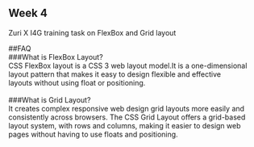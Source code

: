 ## Week 4
Zuri X I4G training task on FlexBox and Grid layout

##FAQ <br>
###What is FlexBox Layout? <br>
CSS FlexBox layout is a CSS 3 web layout model.It is a one-dimensional layout pattern that makes it easy to design flexible and effective <br>
layouts without using float or positioning. <br> <br>
###What is Grid Layout? <br>
It creates complex responsive web design grid layouts more easily and consistently across browsers.
The CSS Grid Layout offers a grid-based layout system, with rows and columns, making it easier to design web pages without having to use floats and positioning.
